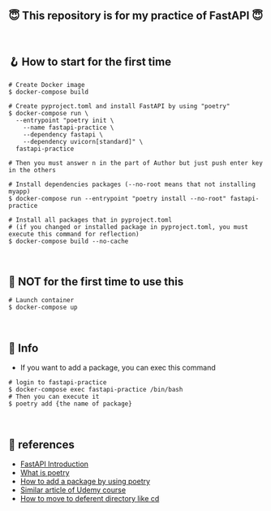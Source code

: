 ## 😇 This repository is for my practice of FastAPI 😇
<br>

## 🪝 How to start for the first time
``` shell
# Create Docker image
$ docker-compose build

# Create pyproject.toml and install FastAPI by using "poetry"
$ docker-compose run \
  --entrypoint "poetry init \
    --name fastapi-practice \
    --dependency fastapi \
    --dependency uvicorn[standard]" \
  fastapi-practice

# Then you must answer n in the part of Author but just push enter key in the others

# Install dependencies packages (--no-root means that not installing myapp)
$ docker-compose run --entrypoint "poetry install --no-root" fastapi-practice

# Install all packages that in pyproject.toml
# (if you changed or installed package in pyproject.toml, you must execute this command for reflection)
$ docker-compose build --no-cache
```
<br>

## 🚦 NOT for the first time to use this
``` shell
# Launch container
$ docker-compose up
```
<br>

## 🦖 Info
- If you want to add a package, you can exec this command
```shell
# login to fastapi-practice
$ docker-compose exec fastapi-practice /bin/bash
# Then you can execute it
$ poetry add {the name of package}
```
<br>

## 🚢 references
- [FastAPI Introduction](https://zenn.dev/sh0nk/books/537bb028709ab9/)
- [What is poetry](https://qiita.com/nilwurtz/items/0e5b8382757ccad9a56c)
- [How to add a package by using poetry](https://zenn.dev/rihito/articles/7b48821e4a3f74)
- [Similar article of Udemy course](https://qiita.com/yamarao/items/6889adfd4b484b7b5e11)
- [How to move to deferent directory like cd](https://qiita.com/rururu_kenken/items/8b5862e54fbe156a8cb8)